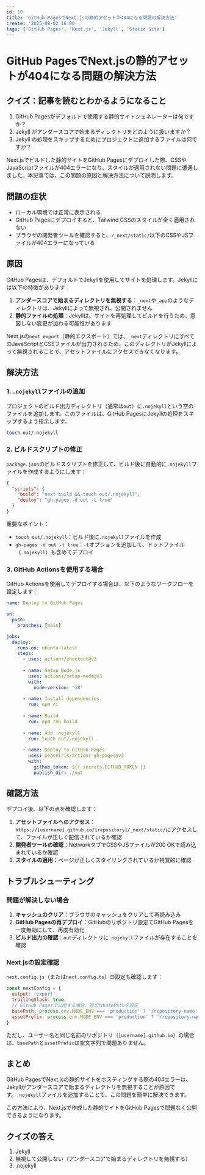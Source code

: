 ```yaml
---
id: 10
title: 'GitHub PagesでNext.jsの静的アセットが404になる問題の解決方法'
create: '2025-08-02 16:00'
tags: ['GitHub Pages', 'Next.js', 'Jekyll', 'Static Site']
---
```


# GitHub PagesでNext.jsの静的アセットが404になる問題の解決方法

## クイズ：記事を読むとわかるようになること

1. GitHub Pagesがデフォルトで使用する静的サイトジェネレーターは何ですか？
2. Jekyll がアンダースコアで始まるディレクトリをどのように扱いますか？
3. Jekyll の処理をスキップするためにプロジェクトに追加するファイルは何ですか？

Next.jsでビルドした静的サイトをGitHub Pagesにデプロイした際、CSSやJavaScriptファイルが404エラーになり、スタイルが適用されない問題に遭遇しました。本記事では、この問題の原因と解決方法について説明します。

## 問題の症状

- ローカル環境では正常に表示される
- GitHub Pagesにデプロイすると、Tailwind CSSのスタイルが全く適用されない
- ブラウザの開発者ツールを確認すると、`/_next/static/`以下のCSSやJSファイルが404エラーになっている

## 原因

GitHub Pagesは、デフォルトでJekyllを使用してサイトを処理します。Jekyllには以下の特徴があります：

1. **アンダースコアで始まるディレクトリを無視する**：`_next`や`_app`のようなディレクトリは、Jekyllによって無視され、公開されません
2. **静的ファイルの処理**：Jekyllは、サイトを再処理してビルドを行うため、意図しない変更が加わる可能性があります

Next.jsの`next export`（静的エクスポート）では、`_next`ディレクトリにすべてのJavaScriptとCSSファイルが出力されるため、このディレクトリがJekyllによって無視されることで、アセットファイルにアクセスできなくなります。

## 解決方法

### 1. `.nojekyll`ファイルの追加

プロジェクトのビルド出力ディレクトリ（通常は`out`）に`.nojekyll`という空のファイルを追加します。このファイルは、GitHub PagesにJekyllの処理をスキップするよう指示します。

```bash
touch out/.nojekyll
```

### 2. ビルドスクリプトの修正

`package.json`のビルドスクリプトを修正して、ビルド後に自動的に`.nojekyll`ファイルを作成するようにします：

```json
{
  "scripts": {
    "build": "next build && touch out/.nojekyll",
    "deploy": "gh-pages -d out -t true"
  }
}
```

重要なポイント：
- `touch out/.nojekyll`：ビルド後に`.nojekyll`ファイルを作成
- `gh-pages -d out -t true`：`-t`オプションを追加して、ドットファイル（`.nojekyll`）も含めてデプロイ

### 3. GitHub Actionsを使用する場合

GitHub Actionsを使用してデプロイする場合は、以下のようなワークフローを設定します：

```yaml
name: Deploy to GitHub Pages

on:
  push:
    branches: [main]

jobs:
  deploy:
    runs-on: ubuntu-latest
    steps:
      - uses: actions/checkout@v3
      
      - name: Setup Node.js
        uses: actions/setup-node@v3
        with:
          node-version: '18'
          
      - name: Install dependencies
        run: npm ci
        
      - name: Build
        run: npm run build
        
      - name: Add .nojekyll
        run: touch out/.nojekyll
        
      - name: Deploy to GitHub Pages
        uses: peaceiris/actions-gh-pages@v3
        with:
          github_token: ${{ secrets.GITHUB_TOKEN }}
          publish_dir: ./out
```

## 確認方法

デプロイ後、以下の点を確認します：

1. **アセットファイルへのアクセス**：`https://[username].github.io/[repository]/_next/static/`にアクセスして、ファイルが正しく配信されているか確認
2. **開発者ツールの確認**：NetworkタブでCSSやJSファイルが200 OKで読み込まれているか確認
3. **スタイルの適用**：ページが正しくスタイリングされているか視覚的に確認

## トラブルシューティング

### 問題が解決しない場合

1. **キャッシュのクリア**：ブラウザのキャッシュをクリアして再読み込み
2. **GitHub Pagesの再デプロイ**：GitHubのリポジトリ設定でGitHub Pagesを一度無効にして、再度有効化
3. **ビルド出力の確認**：`out`ディレクトリに`.nojekyll`ファイルが存在することを確認

### Next.jsの設定確認

`next.config.js`（または`next.config.ts`）の設定も確認します：

```javascript
const nextConfig = {
  output: 'export',
  trailingSlash: true,
  // GitHub Pagesで公開する場合、適切なbasePathを設定
  basePath: process.env.NODE_ENV === 'production' ? '/repository-name' : '',
  assetPrefix: process.env.NODE_ENV === 'production' ? '/repository-name' : '',
}
```

ただし、ユーザー名と同じ名前のリポジトリ（`[username].github.io`）の場合は、`basePath`と`assetPrefix`は空文字列で問題ありません。

## まとめ

GitHub PagesでNext.jsの静的サイトをホスティングする際の404エラーは、Jekyllがアンダースコアで始まるディレクトリを無視することが原因です。`.nojekyll`ファイルを追加することで、この問題を簡単に解決できます。

この方法により、Next.jsで作成した静的サイトをGitHub Pagesで問題なく公開できるようになります。

## クイズの答え

1. Jekyll
2. 無視して公開しない（アンダースコアで始まるディレクトリを無視する）
3. .nojekyll